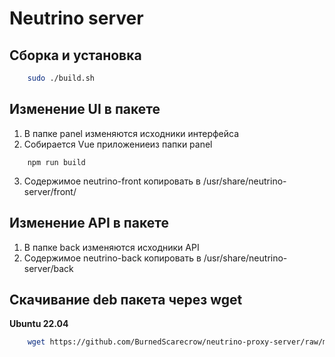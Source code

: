# Neutrino server

## Сборка и установка

```bash
    sudo ./build.sh
```

## Изменение UI в пакете

1. В папке panel изменяются исходники интерфейса
2. Cобирается Vue приложениеиз папки panel

```
    npm run build
```

3. Содержимое neutrino-front копировать в /usr/share/neutrino-server/front/

## Изменение API в пакете

1. В папке back изменяются исходники API
2. Содержимое neutrino-back копировать в /usr/share/neutrino-server/back

## Скачивание deb пакета через wget
 **Ubuntu 22.04** 
```bash 
    wget https://github.com/BurnedScarecrow/neutrino-proxy-server/raw/master/builds/neutrino-server.deb
```
